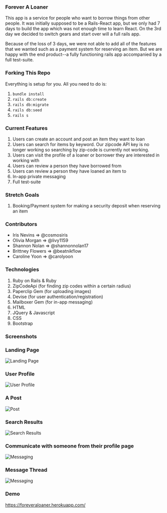 ### Forever A Loaner 
This app is a service for people who want to borrow things from other people. It was initially supposed to be a Rails-React app, but we only had 7 days to build the app which was not enough time to learn React. On the 3rd day we decided to switch gears and start over will a full rails app. 

Because of the loss of 3 days, we were not able to add all of the features that we wanted such as a payment system for reserving an item. But we are happy with the end product--a fully functioning rails app accompanied by a full test-suite. 

### Forking This Repo
Everything is setup for you. All you need to do is:

1. `bundle install`
2. `rails db:create`
3. `rails db:migrate`
4. `rails db:seed`
5. `rails s`

### Current Features
1. Users can create an account and post an item they want to loan
2. Users can search for items by keyword. Our zipcode API key is no longer working so searching by zip-code is currently not working. 
3. Users can visit the profile of a loaner or borrower they are interested in working with
4. Users can review a person they have borrowed from
5. Users can review a person they have loaned an item to
6. In-app private messaging
7. Full test-suite 

### Stretch Goals
1. Booking/Payment system for making a security deposit when reserving an item  

### Contributors
* Iris Nevins => @cosmosiris
* Olivia Morgan => @livy1159
* Shannon Nolan => @shannonnolan17
* Brittney Flowers => @beatnikflow
* Caroline Yoon => @carolyoon

### Technologies 
1. Ruby on Rails & Ruby
2. ZipCodeApi (for finding zip codes within a certain radius)
3. Paperclip Gem (for uploading images)
4. Devise (for user authentication/registration)
5. Mailboxer Gem (for in-app messaging)
6. HTML
7. JQuery & Javascript
8. CSS
9. Bootstrap

### Screenshots
### Landing Page 
![Landing Page](https://raw.githubusercontent.com/cosmosiris/foreveraloaner-rails/development/public/github-images/landing-page.png)
### User Profile
![User Profile](https://raw.githubusercontent.com/cosmosiris/foreveraloaner-rails/development/public/github-images/profile-page.png)
### A Post
![Post](https://raw.githubusercontent.com/cosmosiris/foreveraloaner-rails/development/public/github-images/post-show.png)
### Search Results
![Search Results](https://raw.githubusercontent.com/cosmosiris/foreveraloaner-rails/development/public/github-images/search-results.png)
### Communicate with someone from their profile page
![Messaging](https://raw.githubusercontent.com/cosmosiris/foreveraloaner-rails/development/public/github-images/chat-box.png)
### Message Thread 
![Messaging](https://raw.githubusercontent.com/cosmosiris/foreveraloaner-rails/development/public/github-images/chat-feature.png)


### Demo
https://foreveraloaner.herokuapp.com/ 

